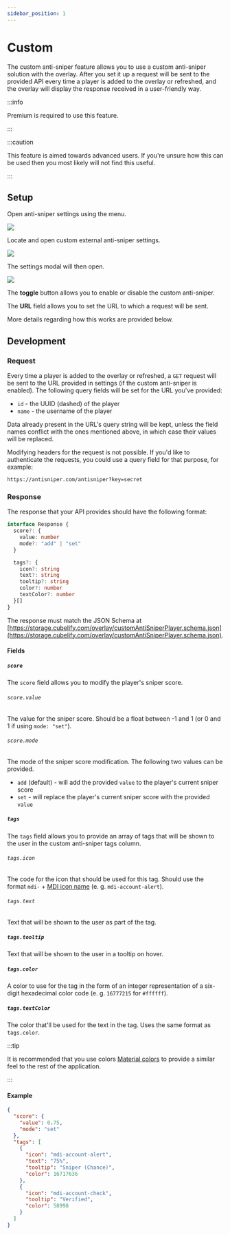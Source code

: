 ```yaml
---
sidebar_position: 1
---
```


# Custom

The custom anti-sniper feature allows you to use a custom anti-sniper solution with the overlay. After you set it up
a request will be sent to the provided API every time a player is added to the overlay or refreshed, and the overlay
will display the response received in a user-friendly way.

:::info

Premium is required to use this feature.

:::

:::caution

This feature is aimed towards advanced users. If you're unsure how this can be used then you most likely will not
find this useful.

:::

## Setup

Open anti-sniper settings using the menu.

![](/img/docs/overlay/features/anti-sniper/custom/open-settings.png)

Locate and open custom external anti-sniper settings.

![](/img/docs/overlay/features/anti-sniper/custom/open-custom.png)

The settings modal will then open.

![](/img/docs/overlay/features/anti-sniper/custom/settings.png)

The **toggle** button allows you to enable or disable the custom anti-sniper.

The **URL** field allows you to set the URL to which a request will be sent.

More details regarding how this works are provided below.

## Development

### Request

Every time a player is added to the overlay or refreshed, a `GET` request will be sent to the URL provided in
settings (if the custom anti-sniper is enabled). The following query fields will be set for the URL you've provided:

- `id` - the UUID (dashed) of the player
- `name` - the username of the player

Data already present in the URL's query string will be kept, unless the field names conflict with the ones mentioned
above, in which case their values will be replaced.

Modifying headers for the request is not possible. If you'd like to authenticate the requests, you could use a query
field for that purpose, for example:

```
https://antisniper.com/antisniper?key=secret
```

### Response

The response that your API provides should have the following format:

```ts
interface Response {
  score?: {
    value: number
    mode?: "add" | "set"
  }

  tags?: {
    icon?: string
    text?: string
    tooltip?: string
    color?: number
    textColor?: number
  }[]
}
```

The response must match the JSON Schema
at [https://storage.cubelify.com/overlay/customAntiSniperPlayer.schema.json](https://storage.cubelify.com/overlay/customAntiSniperPlayer.schema.json).

#### Fields

##### `score`

The `score` field allows you to modify the player's sniper score.

###### `score.value`

The value for the sniper score. Should be a float between -1 and 1 (or 0 and 1 if using `mode: "set"`).

###### `score.mode`

The mode of the sniper score modification. The following two values can be provided.

- `add` (default) - will add the provided `value` to the player's current sniper score
- `set` - will replace the player's current sniper score with the provided `value`

##### `tags`

The `tags` field allows you to provide an array of tags that will be shown to the user in the custom anti-sniper
tags column.

###### `tags.icon`

The code for the icon that should be used for this tag. Should use the
format `mdi-` + [MDI icon name](https://materialdesignicons.com/) (e. g.
`mdi-account-alert`).

###### `tags.text`

Text that will be shown to the user as part of the tag.

##### `tags.tooltip`

Text that will be shown to the user in a tooltip on hover.

##### `tags.color`

A color to use for the tag in the form of an integer representation of a six-digit hexadecimal color code (e. g.
`16777215` for `#ffffff`).

##### `tags.textColor`

The color that'll be used for the text in the tag. Uses the same format as `tags.color`.

:::tip

It is recommended that you use colors [Material colors](https://vuetifyjs.com/en/styles/colors/#material-colors) to
provide a similar feel to the rest of the application.

:::

#### Example

```json
{
  "score": {
    "value": 0.75,
    "mode": "set"
  },
  "tags": [
    {
      "icon": "mdi-account-alert",
      "text": "75%",
      "tooltip": "Sniper (Chance)",
      "color": 16717636
    },
    {
      "icon": "mdi-account-check",
      "tooltip": "Verified",
      "color": 58998
    }
  ]
}
```
